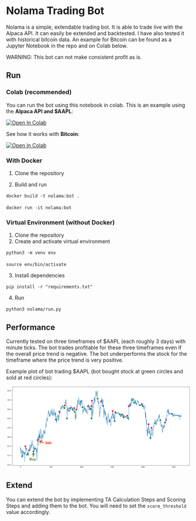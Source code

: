 # Nolama Trading Bot
Nolama is a simple, extendable trading bot. It is able to trade live with the Alpaca API. It can easily be extended and backtested. I have also tested it with historical bitcoin data. An example for Bitcoin can be found as a Jupyter Notebook in the repo and on Colab below.

WARNING: This bot can not make consistent profit as is.

## Run

### Colab (recommended)

You can run the bot using this notebook in colab. This is an example using the **Alpaca API and $AAPL**:

[![Open In Colab](https://colab.research.google.com/assets/colab-badge.svg)](https://colab.research.google.com/github/fionnfuchs/nolama-trading-bot/blob/master/jupyter/nolama_notebook.ipynb) 

See how it works with **Bitcoin**:

[![Open In Colab](https://colab.research.google.com/assets/colab-badge.svg)](https://colab.research.google.com/github/fionnfuchs/nolama-trading-bot/blob/master/jupyter/nolama_bitcoin_notebook.ipynb) 


### With Docker

1. Clone the repository

2. Build and run

```
docker build -t nolama:bot .

docker run -it nolama:bot
``` 

### Virtual Environment (without Docker)

1. Clone the repository 
2. Create and activate virtual environment 

```
python3 -m venv env

source env/bin/activate
``` 

3. Install dependencies 

```
pip install -r "requirements.txt"
``` 

4. Run

```
python3 nolama/run.py
``` 

## Performance 
Currently tested on three timeframes of $AAPL (each roughly 3 days) with minute ticks. The bot trades profitable for these three timeframes even if the overall price trend is negative. The bot underperforms the stock for the timeframe where the price trend is very positive. 

Example plot of bot trading $AAPL (bot bought stock at green circles and sold at red circles): 

![Example Plot](/img/example_plot.png)

## Extend 
You can extend the bot by implementing TA Calculation Steps and Scoring Steps and adding them to the bot. You will need to set the `score_threshold` value accordingly. 
